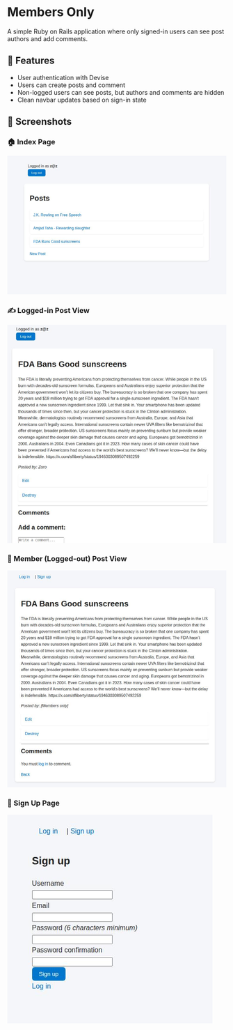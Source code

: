 # Members Only

A simple Ruby on Rails application where only signed-in users can see post authors and add comments. 

## 📝 Features

- User authentication with Devise  
- Users can create posts and comment  
- Non-logged users can see posts, but authors and comments are hidden  
- Clean navbar updates based on sign-in state

## 📸 Screenshots

### 🏠 Index Page
![Index](app/assets/images/index.jpg)

### ✍️ Logged-in Post View
![Logged Post](app/assets/images/logged_post.jpg)

### 🚪 Member (Logged-out) Post View
![Member Post](app/assets/images/member_post.jpg)

### 📝 Sign Up Page
![Signup](app/assets/images/signup.jpg)
